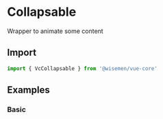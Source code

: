 # Collapsable

Wrapper to animate some content

## Import

```ts
import { VcCollapsable } from '@wisemen/vue-core'
```

<!-- @include: ./collapsable-meta.md -->

## Examples

### Basic

<ComponentPreviewV1 name="collapsable/basic" />
